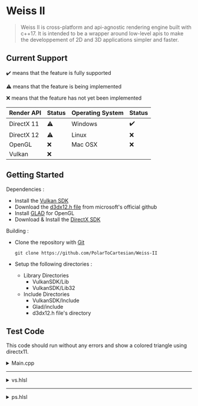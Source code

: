 # Weiss II

> Weiss II is cross-platform and api-agnostic rendering engine built with c++17. It is intended to be a wrapper around low-level apis to make the developpement of 2D and 3D applications simpler and faster.

## Current Support

:heavy_check_mark: means that the feature is fully supported

:warning: means that the feature is being implemented

:x: means that the feature has not yet been implemented

| Render API | Status    | Operating System | Status             |
| ---------- | --------- | ---------------- | ------------------ |
| DirectX 11 | :warning: | Windows          | :heavy_check_mark: |
| DirectX 12 | :warning: | Linux            | :x:                |
| OpenGL     | :x:       | Mac OSX          | :x:                |
| Vulkan     | :x:       | | |

## Getting Started

Dependencies :

+ Install the [Vulkan SDK](https://www.lunarg.com/vulkan-sdk/)
+ Download the [d3dx12.h file](https://github.com/microsoft/DirectX-Graphics-Samples/blob/master/Libraries/D3DX12/d3dx12.h) from microsoft's official github
+ Install [GLAD](https://glad.dav1d.de/) for OpenGL
+ Download & Install the [DirectX SDK](https://www.microsoft.com/en-us/download/details.aspx?id=6812)

Building :

+ Clone the repository with [Git](https://git-scm.com/)

  ```git clone https://github.com/PolarToCartesian/Weiss-II```

+ Setup the following directories :
  + Library Directories
    + VulkanSDK/Lib
    + VulkanSDK/Lib32
  + Include Directories
    + VulkanSDK/Include
    + Glad/include
    + d3dx12.h file's directory

## Test Code

This code should run without any errors and show a colored triangle using directx11.

<details>
  <summary>Main.cpp</summary>


```c++
#include "Weiss-II/Include.h"

struct Vertex {
	Vec3f position;
	Vec3f color;
};

int main()
{
	ENABLE_CONSOLE();

	try {
		Window* pWindow = Window::Create();
		RenderAPI* renderAPI = RenderAPI::Create(RenderAPIName::DIRECTX11);
		renderAPI->InitRenderAPI(pWindow);
		
		Drawable drawable;
		drawable.pipelineIndex = renderAPI->CreateRenderPipeline("vs.hlsl", {
			{ "POSITION", ShaderInputElementType::VECTOR_3D_FLOAT_32 },
			{ "COLOR",    ShaderInputElementType::VECTOR_3D_FLOAT_32 }
		}, "ps.hlsl", PrimitiveTopology::TRIANGLES);

		std::array<Vertex, 3u> vertices{
			Vertex{Vec3f{+0.0f, +1.0f, 0.0f}, Vec3f{1.0f, 0.0f, 0.0f}},
			Vertex{Vec3f{+1.0f, -1.0f, 0.0f}, Vec3f{0.0f, 1.0f, 0.0f}},
			Vertex{Vec3f{-1.0f, -1.0f, 0.0f}, Vec3f{0.0f, 0.0f, 1.0f}}
		};
		drawable.vertexBufferIndex = renderAPI->CreateVertexBuffer(sizeof(Vertex), vertices.size(), vertices.data());
		
		while (pWindow->IsRunning())
		{
			pWindow->Update();
			renderAPI->BeginFrame();
			renderAPI->Draw(drawable, vertices.size());
			renderAPI->EndFrame();
			std::this_thread::sleep_for(std::chrono::microseconds(16));
		}

		delete pWindow;
		delete renderAPI;
	}
	catch (const std::runtime_error& e) {
		std::cout << e.what() << '\n';
	}
}
```
</details>

---

<details>
  <summary>vs.hlsl</summary>

```hlsl
struct VSOUT
{
    float4 out_position : SV_POSITION;
    float4 out_color : COLOR;
};

VSOUT main(float3 position : POSITION, float3 color : COLOR)
{
    VSOUT _out;
    _out.out_position = float4(position, 1.0f);
    _out.out_color = float4(color, 1.0f);

    return _out;
}
```
</details>

---

<details>
  <summary>ps.hlsl</summary>

```hlsl
float4 main(float4 position : SV_POSITION, float4 color : COLOR) : SV_TARGET
{
    return color;
}
```
</details>
